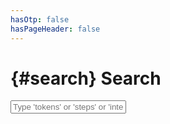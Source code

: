 ```yaml
---
hasOtp: false
hasPageHeader: false
---
```


# {#search} Search

<div class="row justify-content-md-center mt-4">
  <div class="col-md-10 col-lg-8">
    <div class="input-group" style="margin-bottom:30px;">
      <input id="search-input" type="text" class="form-control" placeholder="Type 'tokens' or 'steps' or 'interact'" aria-label="">
    </div>
    <ol id="search-results-list"></ol>
  </div>
</div>